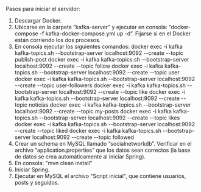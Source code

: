 Pasos para iniciar el servidor:
  1.	Descargar Docker.
  2.	Ubicarse en la carpeta “kafka-server” y ejecutar en consola: “docker-compose -f kafka-docker-compose.yml up -d”. Fijarse si en el Docker están corriendo los dos procesos.
  3.	En consola ejecutar los siguientes comandos:
    docker exec -i kafka kafka-topics.sh --bootstrap-server localhost:9092 --create --topic publish-post
    docker exec -i kafka kafka-topics.sh --bootstrap-server localhost:9092 --create --topic follow
    docker exec -i kafka kafka-topics.sh --bootstrap-server localhost:9092 --create --topic user
    docker exec -i kafka kafka-topics.sh --bootstrap-server localhost:9092 --create --topic user-followers
    docker exec -i kafka kafka-topics.sh --bootstrap-server localhost:9092 --create --topic like
    docker exec -i kafka kafka-topics.sh --bootstrap-server localhost:9092 --create --topic noticias
    docker exec -i kafka kafka-topics.sh --bootstrap-server localhost:9092 --create --topic my-posts
    docker exec -i kafka kafka-topics.sh --bootstrap-server localhost:9092 --create --topic likes
    docker exec -i kafka kafka-topics.sh --bootstrap-server localhost:9092 --create --topic liked
    docker exec -i kafka kafka-topics.sh --bootstrap-server localhost:9092 --create --topic followed
  4.	Crear un schema en MySQL llamado “socialnetworkdb”. Verificar en el archivo “application.properties” que los datos sean correctos (la base de datos se crea automáticamente     al iniciar Spring).
  5.	En consola: "mvn clean install"
  6.	Iniciar Spring.
  7.	Ejecutar en MySQL el archivo "Script inicial", que contiene usuarios, posts y seguidos.
